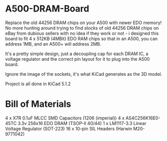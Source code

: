 # A500-DRAM-Board

Replace the old 44256 DRAM chips on your A500 with newer EDO memory! No more hunting around trying to find stocks of old 44256 DRAM chips on eBay from dubious sellers with no idea if they work or not - i designed this board to fit 4 x 512KB (4MBit) EDO RAM chips so that in an A500, you can address 1MB, and an A500+ will address 2MB. 

It's a pretty simple design, just a decoupling cap for each DRAM IC, a voltage regulator and the correct pin layout for it to plug into the A500 board. 

Ignore the image of the sockets, it's what KiCad generates as the 3D model. 

Project is all done in KiCad 5.1.2

# Bill of Materials

4 x X7R 0.1uF MLCC SMD Capacitors (1206 (imperial))
4 x AS4C256K16E0-45TC 3.3v 256x16 EDO DRAM (TSOP-II 40/44)
1 x LM1117-3.3 Linear Voltage Regulator (SOT-223)
16 x 10-pin SIL Headers (Harwin M20-9771042)
